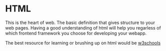# HTML

This is the heart of web. The basic definition that gives structure to your web pages. Having a good understanding of html will help you regarless of which frontend framework you choose for developing your webapp.

The best resource for learning or brushing up on html would be <a href="https://www.w3schools.com/html">w3schools</a> 